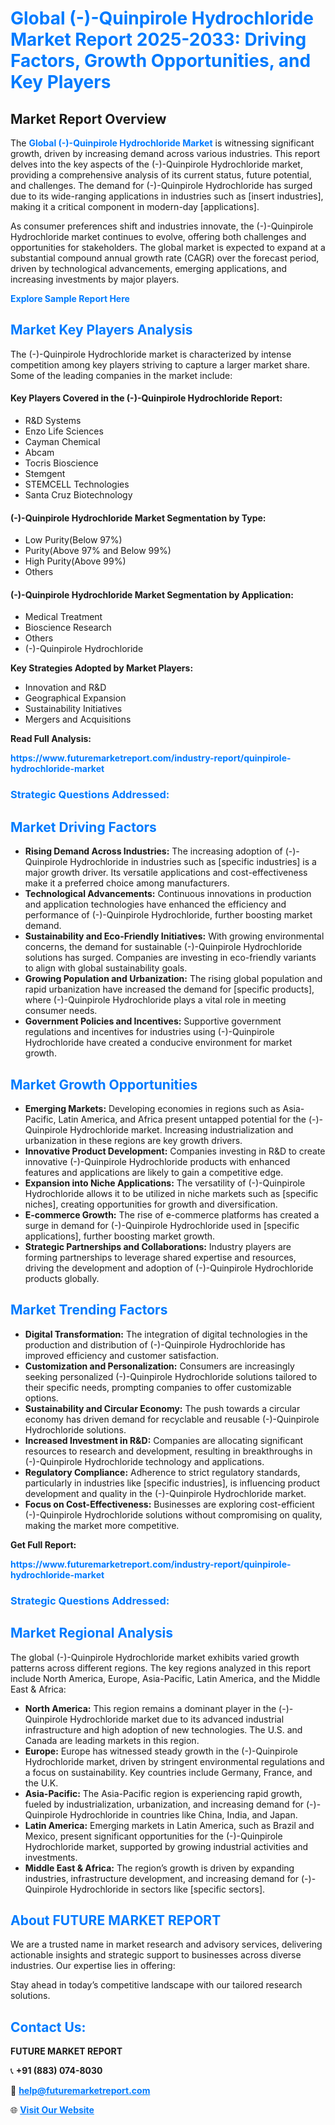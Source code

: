 <h1 style="color: #007BFF;">Global (-)-Quinpirole Hydrochloride Market Report 2025-2033: Driving Factors, Growth Opportunities, and Key Players</h1>

<section id="overview">
<h2>Market Report Overview</h2>
<p>The <a href="https://www.futuremarketreport.com/industry-report/quinpirole-hydrochloride-market" style="color: #007BFF; text-decoration: none;"><strong>Global (-)-Quinpirole Hydrochloride Market</strong></a> is witnessing significant growth, driven by increasing demand across various industries. This report delves into the key aspects of the (-)-Quinpirole Hydrochloride market, providing a comprehensive analysis of its current status, future potential, and challenges. The demand for (-)-Quinpirole Hydrochloride has surged due to its wide-ranging applications in industries such as [insert industries], making it a critical component in modern-day [applications].</p>
<p>As consumer preferences shift and industries innovate, the (-)-Quinpirole Hydrochloride market continues to evolve, offering both challenges and opportunities for stakeholders. The global market is expected to expand at a substantial compound annual growth rate (CAGR) over the forecast period, driven by technological advancements, emerging applications, and increasing investments by major players.</p>
</section>

<section id="overview">
<p><a href="https://www.futuremarketreport.com/request-sample/reportId=123281" style="color: #007BFF; text-decoration: none;"><strong>Explore Sample Report Here</strong></a></p>
</section>

<section id="key-players">
<h2 style="color: #007BFF;">Market Key Players Analysis</h2>
<p>The (-)-Quinpirole Hydrochloride market is characterized by intense competition among key players striving to capture a larger market share. Some of the leading companies in the market include:</p>
<h4>Key Players Covered in the (-)-Quinpirole Hydrochloride Report:</h4>
<ul><li>R&amp;D Systems</li><li>Enzo Life Sciences</li><li>Cayman Chemical</li><li>Abcam</li><li>Tocris Bioscience</li><li>Stemgent</li><li>STEMCELL Technologies</li><li>Santa Cruz Biotechnology</li></ul>
<h4>(-)-Quinpirole Hydrochloride Market Segmentation by Type:</h4>
<ul><li>Low Purity(Below 97%)</li><li>Purity(Above 97% and Below 99%)</li><li>High Purity(Above 99%)</li><li>Others</li></ul>

<h4>(-)-Quinpirole Hydrochloride Market Segmentation by Application:</h4>
<ul><li>Medical Treatment</li><li>Bioscience Research</li><li>Others</li><li>(-)-Quinpirole Hydrochloride</li></ul>
<p><strong>Key Strategies Adopted by Market Players:</strong></p>
<ul>
<li>Innovation and R&D</li>
<li>Geographical Expansion</li>
<li>Sustainability Initiatives</li>
<li>Mergers and Acquisitions</li>
</ul>
</section>

<section>
<p><strong>Read Full Analysis: </strong></p><a href="https://www.futuremarketreport.com/industry-report/quinpirole-hydrochloride-market" style="color: #007BFF; text-decoration: none;"><strong>https://www.futuremarketreport.com/industry-report/quinpirole-hydrochloride-market</strong></a>
<h3 style="color: #007BFF;">Strategic Questions Addressed:</h3>
</section>

<section id="driving-factors">
<h2 style="color: #007BFF;">Market Driving Factors</h2>
<ul>
<li><strong>Rising Demand Across Industries:</strong> The increasing adoption of (-)-Quinpirole Hydrochloride in industries such as [specific industries] is a major growth driver. Its versatile applications and cost-effectiveness make it a preferred choice among manufacturers.</li>
<li><strong>Technological Advancements:</strong> Continuous innovations in production and application technologies have enhanced the efficiency and performance of (-)-Quinpirole Hydrochloride, further boosting market demand.</li>
<li><strong>Sustainability and Eco-Friendly Initiatives:</strong> With growing environmental concerns, the demand for sustainable (-)-Quinpirole Hydrochloride solutions has surged. Companies are investing in eco-friendly variants to align with global sustainability goals.</li>
<li><strong>Growing Population and Urbanization:</strong> The rising global population and rapid urbanization have increased the demand for [specific products], where (-)-Quinpirole Hydrochloride plays a vital role in meeting consumer needs.</li>
<li><strong>Government Policies and Incentives:</strong> Supportive government regulations and incentives for industries using (-)-Quinpirole Hydrochloride have created a conducive environment for market growth.</li>
</ul>
</section>

<section id="growth-opportunities">
<h2 style="color: #007BFF;">Market Growth Opportunities</h2>
<ul>
<li><strong>Emerging Markets:</strong> Developing economies in regions such as Asia-Pacific, Latin America, and Africa present untapped potential for the (-)-Quinpirole Hydrochloride market. Increasing industrialization and urbanization in these regions are key growth drivers.</li>
<li><strong>Innovative Product Development:</strong> Companies investing in R&D to create innovative (-)-Quinpirole Hydrochloride products with enhanced features and applications are likely to gain a competitive edge.</li>
<li><strong>Expansion into Niche Applications:</strong> The versatility of (-)-Quinpirole Hydrochloride allows it to be utilized in niche markets such as [specific niches], creating opportunities for growth and diversification.</li>
<li><strong>E-commerce Growth:</strong> The rise of e-commerce platforms has created a surge in demand for (-)-Quinpirole Hydrochloride used in [specific applications], further boosting market growth.</li>
<li><strong>Strategic Partnerships and Collaborations:</strong> Industry players are forming partnerships to leverage shared expertise and resources, driving the development and adoption of (-)-Quinpirole Hydrochloride products globally.</li>
</ul>
</section>

<section id="trending-factors">
<h2 style="color: #007BFF;">Market Trending Factors</h2>
<ul>
<li><strong>Digital Transformation:</strong> The integration of digital technologies in the production and distribution of (-)-Quinpirole Hydrochloride has improved efficiency and customer satisfaction.</li>
<li><strong>Customization and Personalization:</strong> Consumers are increasingly seeking personalized (-)-Quinpirole Hydrochloride solutions tailored to their specific needs, prompting companies to offer customizable options.</li>
<li><strong>Sustainability and Circular Economy:</strong> The push towards a circular economy has driven demand for recyclable and reusable (-)-Quinpirole Hydrochloride solutions.</li>
<li><strong>Increased Investment in R&D:</strong> Companies are allocating significant resources to research and development, resulting in breakthroughs in (-)-Quinpirole Hydrochloride technology and applications.</li>
<li><strong>Regulatory Compliance:</strong> Adherence to strict regulatory standards, particularly in industries like [specific industries], is influencing product development and quality in the (-)-Quinpirole Hydrochloride market.</li>
<li><strong>Focus on Cost-Effectiveness:</strong> Businesses are exploring cost-efficient (-)-Quinpirole Hydrochloride solutions without compromising on quality, making the market more competitive.</li>
</ul>
</section>

<section>
<p><strong>Get Full Report: </strong></p><a href="https://www.futuremarketreport.com/industry-report/quinpirole-hydrochloride-market" style="color: #007BFF; text-decoration: none;"><strong>https://www.futuremarketreport.com/industry-report/quinpirole-hydrochloride-market</strong></a>
<h3 style="color: #007BFF;">Strategic Questions Addressed:</h3>
</section>


<section id="regional-analysis">
<h2 style="color: #007BFF;">Market Regional Analysis</h2>
<p>The global (-)-Quinpirole Hydrochloride market exhibits varied growth patterns across different regions. The key regions analyzed in this report include North America, Europe, Asia-Pacific, Latin America, and the Middle East & Africa:</p>
<ul>
<li><strong>North America:</strong> This region remains a dominant player in the (-)-Quinpirole Hydrochloride market due to its advanced industrial infrastructure and high adoption of new technologies. The U.S. and Canada are leading markets in this region.</li>
<li><strong>Europe:</strong> Europe has witnessed steady growth in the (-)-Quinpirole Hydrochloride market, driven by stringent environmental regulations and a focus on sustainability. Key countries include Germany, France, and the U.K.</li>
<li><strong>Asia-Pacific:</strong> The Asia-Pacific region is experiencing rapid growth, fueled by industrialization, urbanization, and increasing demand for (-)-Quinpirole Hydrochloride in countries like China, India, and Japan.</li>
<li><strong>Latin America:</strong> Emerging markets in Latin America, such as Brazil and Mexico, present significant opportunities for the (-)-Quinpirole Hydrochloride market, supported by growing industrial activities and investments.</li>
<li><strong>Middle East & Africa:</strong> The region’s growth is driven by expanding industries, infrastructure development, and increasing demand for (-)-Quinpirole Hydrochloride in sectors like [specific sectors].</li>
</ul>
</section>

<footer>
<h2 style="color: #007BFF;">About FUTURE MARKET REPORT</h2>
<p>We are a trusted name in market research and advisory services, delivering actionable insights and strategic support to businesses across diverse industries. Our expertise lies in offering:</p>

<p>Stay ahead in today’s competitive landscape with our tailored research solutions.</p>

<h2 style="color: #007BFF;">Contact Us:</h2>
<p><strong>FUTURE MARKET REPORT</strong></p>
<p>📞 <strong>+91 (883) 074-8030</strong></p>
<p>📧 <strong><a href="mailto:help@futuremarketreport.com" style="color: #007BFF;">help@futuremarketreport.com</a></strong></p>
<p>🌐 <strong><a href="https://www.futuremarketreport.com/" style="color: #007BFF;">Visit Our Website</a></strong></p>
</footer>